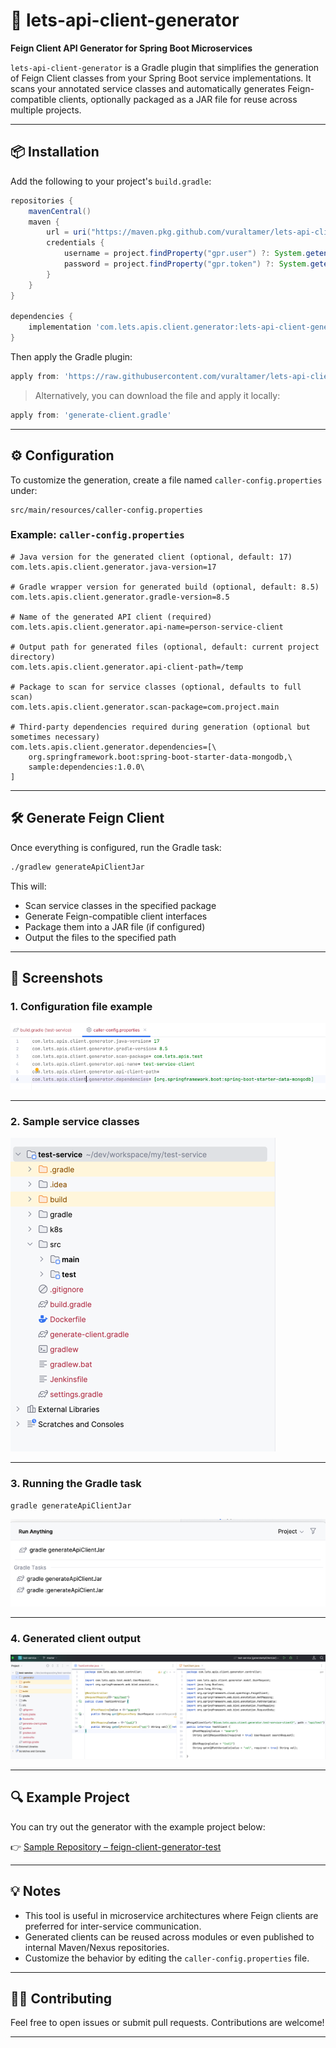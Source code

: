 # 🚀 lets-api-client-generator

**Feign Client API Generator for Spring Boot Microservices**

`lets-api-client-generator` is a Gradle plugin that simplifies the generation of Feign Client classes from your Spring Boot service implementations. It scans your annotated service classes and automatically generates Feign-compatible clients, optionally packaged as a JAR file for reuse across multiple projects.

---

## 📦 Installation

Add the following to your project's `build.gradle`:

```groovy
repositories {
    mavenCentral()
    maven {
        url = uri("https://maven.pkg.github.com/vuraltamer/lets-api-client-generator")
        credentials {
            username = project.findProperty("gpr.user") ?: System.getenv("GITHUB_USERNAME")
            password = project.findProperty("gpr.token") ?: System.getenv("GITHUB_TOKEN")
        }
    }
}

dependencies {
    implementation 'com.lets.apis.client.generator:lets-api-client-generator:1.0.0'
}
```

Then apply the Gradle plugin:

```groovy
apply from: 'https://raw.githubusercontent.com/vuraltamer/lets-api-client-generator/refs/heads/master/doc/generate-client.gradle'
```

> Alternatively, you can download the file and apply it locally:

```groovy
apply from: 'generate-client.gradle'
```

---

## ⚙️ Configuration

To customize the generation, create a file named `caller-config.properties` under:

```
src/main/resources/caller-config.properties
```

### Example: `caller-config.properties`

```properties
# Java version for the generated client (optional, default: 17)
com.lets.apis.client.generator.java-version=17

# Gradle wrapper version for generated build (optional, default: 8.5)
com.lets.apis.client.generator.gradle-version=8.5

# Name of the generated API client (required)
com.lets.apis.client.generator.api-name=person-service-client

# Output path for generated files (optional, default: current project directory)
com.lets.apis.client.generator.api-client-path=/temp

# Package to scan for service classes (optional, defaults to full scan)
com.lets.apis.client.generator.scan-package=com.project.main

# Third-party dependencies required during generation (optional but sometimes necessary)
com.lets.apis.client.generator.dependencies=[\
    org.springframework.boot:spring-boot-starter-data-mongodb,\
    sample:dependencies:1.0.0\
]
```

---

## 🛠️ Generate Feign Client

Once everything is configured, run the Gradle task:

```bash
./gradlew generateApiClientJar
```

This will:

- Scan service classes in the specified package
- Generate Feign-compatible client interfaces
- Package them into a JAR file (if configured)
- Output the files to the specified path

---

## 📸 Screenshots

### 1. Configuration file example

![caller-config](img/img.png)

---

### 2. Sample service classes

![services](img/img_1.png)

---

### 3. Running the Gradle task

```bash
gradle generateApiClientJar
```

![generate](img/img_2.png)

---

### 4. Generated client output

![output](img/img_3.png)

---

## 🔍 Example Project

You can try out the generator with the example project below:

👉 [Sample Repository – feign-client-generator-test](https://github.com/vuraltamer/feign-client-generator-test)

---

## 💡 Notes

- This tool is useful in microservice architectures where Feign clients are preferred for inter-service communication.
- Generated clients can be reused across modules or even published to internal Maven/Nexus repositories.
- Customize the behavior by editing the `caller-config.properties` file.

---

## 🧑‍💻 Contributing

Feel free to open issues or submit pull requests. Contributions are welcome!

---